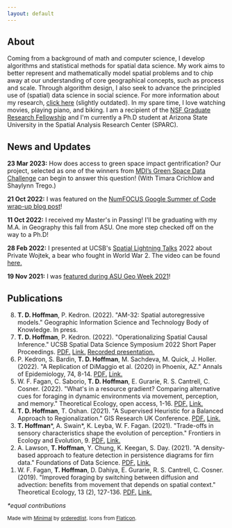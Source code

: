 ```yaml
---
layout: default
---
```


## About
Coming from a background of math and computer science, I develop algorithms and statistical methods for spatial data science. My work aims to better represent and mathematically model spatial problems and to chip away at our understanding of core geographical concepts, such as process and scale. Through algorithm design, I also seek to advance the principled use of (spatial) data science in social science. For more information about my research, [click here](https://tdhoffman.com/research) (slightly outdated). In my spare time, I love watching movies, playing piano, and biking. I am a recipient of the [NSF Graduate Research Fellowship](https://www.nsfgrfp.org/) and I'm currently a Ph.D student at Arizona State University in the Spatial Analysis Research Center (SPARC). 

## News and Updates
**23 Mar 2023:** How does access to green space impact gentrification? Our project, selected as one of the winners from [MDI’s Green Space Data Challenge](http://bit.ly/3yYke4k) can begin to answer this question! (With Timara Crichlow and Shaylynn Trego.)

**21 Oct 2022:** I was featured on the [NumFOCUS Google Summer of Code wrap-up blog post](https://numfocus.medium.com/numfocus-7th-time-as-a-gsoc-umbrella-organization-763cfc7000cc)!

**11 Oct 2022:** I received my Master's in Passing! I'll be graduating with my M.A. in Geography this fall from ASU. One more step checked off on the way to a Ph.D!

**28 Feb 2022:** I presented at UCSB's [Spatial Lightning Talks](https://spatial.ucsb.edu/events/all/2022/lightning-talks-2022) 2022 about Private Wojtek, a bear who fought in World War 2. The video can be found [here.](https://www.youtube.com/watch?v=5nzB82EoGfk)

**19 Nov 2021:** I was [featured during ASU Geo Week 2021](https://www.instagram.com/p/CWdsyo5v3We/?utm_medium=copy_link)!

<!--I love From Software games and have gotten 100% game completion in Sekiro: Shadows Die Twice! ![Sekiro: Shadows Die Twice](assets/img/sekiro-100.png).-->

## Publications
<ol reversed>
	<li><b>T. D. Hoffman</b>, P. Kedron. (2022). "AM-32: Spatial autoregressive models." Geographic Information Science and Technology Body of Knowledge. In press.</li>
	<li><b>T. D. Hoffman</b>, P. Kedron. (2022). "Operationalizing Spatial Causal Inference." UCSB Spatial Data Science Symposium 2022 Short Paper Proceedings. <a href="../assets/pdf/Hoffman2022_space_cause.pdf">PDF.</a> <a href="https://escholarship.org/uc/item/2sh2c3w0">Link.</a> <a href="https://youtu.be/jV6s2FzepZY?t=1088">Recorded presentation.</a></li>
	<li>P. Kedron, S. Bardin, <b>T. D. Hoffman</b>, M. Sachdeva, M. Quick, J. Holler. (2022). "A Replication of DiMaggio et al. (2020) in Phoenix, AZ." Annals of Epidemiology, 74, 8-14. <a href="../assets/pdf/Kedron2022_DiMaggio.pdf">PDF.</a> <a href="https://doi.org/10.1016/j.annepidem.2022.05.005">Link.</a></li>
	<li>W. F. Fagan, C. Saborio, <b>T. D. Hoffman</b>, E. Gurarie, R. S. Cantrell, C. Cosner. (2022). "What's in a resource gradient? Comparing alternative cues for foraging in dynamic environments via movement, perception, and memory." Theoretical Ecology, open access, 1-16. <a href="../assets/pdf/Fagan2022_foraging.pdf">PDF.</a> <a href="https://link.springer.com/article/10.1007/s12080-022-00542-0">Link.</a></li>
	<li><b>T. D. Hoffman</b>, T. Oshan. (2021). "A Supervised Heuristic for a Balanced Approach to Regionalization." GIS Research UK Conference. <a href="../assets/pdf/GISRUK2021_paper_84.pdf">PDF.</a> <a href="https://doi.org/10.5281/zenodo.4670015">Link.</a></li>
	<li><b>T. Hoffman</b>*, A. Swain*, K. Leyba, W. F. Fagan. (2021). "Trade-offs in sensory characteristics shape the evolution of perception." Frontiers in Ecology and Evolution, 9. <a href="../assets/pdf/Hoffman2021_Perception.pdf">PDF.</a> <a href="https://doi.org/10.3389/fevo.2021.698041">Link.</a></li>
	<li>A. Lawson, <b>T. Hoffman</b>, Y. Chung, K. Keegan, S. Day. (2021). "A density-based approach to feature detection in persistence diagrams for firn data." Foundations of Data Science. <a href="../assets/pdf/Lawson2021_TDA.pdf">PDF.</a> <a href="http://dx.doi.org/10.3934/fods.2021012">Link.</a></li>
	<li>W. F. Fagan, <b>T. Hoffman</b>, D. Dahiya, E. Gurarie, R. S. Cantrell, C. Cosner. (2019). "Improved foraging by switching between diffusion and advection: benefits from movement that depends on spatial context." Theoretical Ecology, 13 (2), 127-136. <a href="../assets/pdf/Fagan2019_foraging.pdf">PDF.</a> <a href="https://doi.org/10.1007/s12080-019-00434-w">Link.</a></li>
</ol>
		
*\*equal contributions*

<sub>Made with [Minimal](https://github.com/pages-themes/minimal) by [orderedlist](https://github.com/orderedlist). Icons from [Flaticon](https://flaticon.com).<sub>
